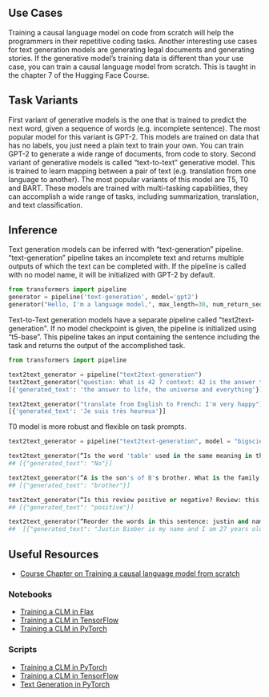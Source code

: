 ## Use Cases
Training a causal language model on code from scratch will help the programmers in their repetitive coding tasks. 
Another interesting use cases for text generation models are generating legal documents and generating stories.
If the generative model’s training data is different than your use case, you can train a causal language model from scratch. This is taught in the chapter 7 of the Hugging Face Course. 

## Task Variants
First variant of generative models is the one that is trained to predict the next word, given a sequence of words (e.g. incomplete sentence). The most popular model for this variant is GPT-2. This models are trained on data that has no labels, you just need a plain text to train your own. You can train GPT-2 to generate a wide range of documents, from code to story. Second variant of generative models is called “text-to-text” generative model. This is trained to learn mapping between a pair of text (e.g. translation from one language to another). The most popular variants of this model are T5, T0 and BART. These models are trained with multi-tasking capabilities, they can accomplish a wide range of tasks, including summarization, translation, and text classification.

## Inference
Text generation models can be inferred with “text-generation” pipeline.
“text-generation” pipeline takes an incomplete text and returns multiple outputs of which the text can be completed with. If the pipeline is called with no model name, it will be initialized with GPT-2 by default.

```python
from transformers import pipeline
generator = pipeline('text-generation', model='gpt2')
generator("Hello, I'm a language model,", max_length=30, num_return_sequences=5)
```

Text-to-Text generation models have a separate pipeline called "text2text-generation". If no model checkpoint is given, the pipeline is initialized using “t5-base”. This pipeline takes an input containing the sentence including the task and returns the output of the accomplished task.

```python
from transformers import pipeline

text2text_generator = pipeline("text2text-generation")
text2text_generator("question: What is 42 ? context: 42 is the answer to life, the universe and everything")
[{'generated_text': 'the answer to life, the universe and everything'}]

text2text_generator("translate from English to French: I'm very happy")
[{'generated_text': 'Je suis très heureux'}]
```
T0 model is more robust and flexible on task prompts. 
```python
text2text_generator = pipeline("text2text-generation", model = "bigscience/T0")

text2text_generator(“Is the word 'table' used in the same meaning in the two previous sentences? Sentence A: you can leave the books on the table over there. Sentence B: the tables in this book are very hard to read.” )
## [{"generated_text": "No"}]

text2text_generator(“A is the son's of B's brother. What is the family relationship between A and B?”)
## [{"generated_text": "brother"}]

text2text_generator(“Is this review positive or negative? Review: this is the best cast iron skillet you will ever buy”)
## [{"generated_text": "positive"}]

text2text_generator(“Reorder the words in this sentence: justin and name bieber years is my am I 27 old.”)
##  [{"generated_text": "Justin Bieber is my name and I am 27 years old"}]
```


## Useful Resources
- [Course Chapter on Training a causal language model from scratch](https://huggingface.co/course/chapter7/6?fw=pt)

### Notebooks
- [Training a CLM in Flax](https://github.com/huggingface/notebooks/blob/master/examples/causal_language_modeling_flax.ipynb)
- [Training a CLM in TensorFlow](https://github.com/huggingface/notebooks/blob/master/examples/language_modeling_from_scratch-tf.ipynb)
- [Training a CLM in PyTorch](https://github.com/huggingface/notebooks/blob/master/examples/language_modeling_from_scratch.ipynb)

### Scripts
- [Training a CLM in PyTorch](https://github.com/huggingface/transformers/tree/master/examples/pytorch/language-modeling)
- [Training a CLM in TensorFlow](https://github.com/huggingface/transformers/tree/master/examples/tensorflow/language-modeling)
- [Text Generation in PyTorch](https://github.com/huggingface/transformers/tree/master/examples/pytorch/text-generation)